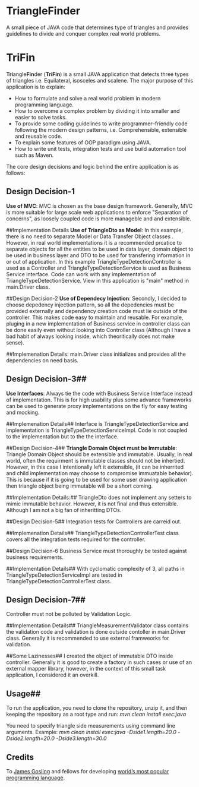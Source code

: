 # **Tri**angle**Fin**der
A small piece of JAVA code that determines type of triangles and provides guidelines to divide and conquer complex real world problems.

# **TriFin**
 **Tri**angle**Fin**der (**TriFin**) is a small JAVA application that detects three types of triangles i.e.  Equilateral, isosceles and scalene.  The major purpose of this application is to explain: 

*	How to formulate and solve a real world problem in modern programming language.
*	How to overcome a complex problem by dividing it into smaller and easier to solve tasks. 
*	To provide some coding guidelines to write programmer–friendly code following the modern design patterns, i.e. Comprehensible, extensible and reusable code.
*	To explain some features of OOP paradigm using JAVA.
*	How to write unit tests, integration tests and use build automation tool such as Maven. 

The core design decisions and logic behind the entire application is as follows:

## Design Decision-1
**Use of MVC**: MVC is chosen as the base design framework. Generally, MVC is more suitable for large scale web applications to enforce "Separation of concerns", as loosely coupled code is more manageble and and extensible.


##Implementation Details
**Use of TriangleDto as Model**: In this example, there is no need to separate Model or Data Transfer Object classes . However, in real world implementations it is a recommended prcatice to separate objects for all the entities to be used in data layer, domain object to be used in business layer and DTO to be used for transfering information in or out of application. In this example TriangleTypeDetectionController is used as a Controller and TriangleTypeDetectionService is used as Business Service interface. Code can work with any implementation of TriangleTypeDetectionService. View in this application is "main" method in main.Driver class.

##Design Decision-2
**Use of Dependecy Injection**: Secondly, I decided to choose depedency injection pattern, so all the depedencies must be provided externally and dependency creation code must lie outside of the controller. This makes code easy to maintain and reusable. For example, pluging in a new implementation of Business service in controller class can be done easily even without looking into Controller class (Although I have a bad habit of always looking inside, which theoritically does not make sense). 

##Implemenation Details:
main.Driver class initializes and provides all the dependencies on need basis. 

## Design Decision-3##
**Use Interfaces**: Always tie the code with Business Service Interface instead of implementation. This is for high usability plus some advance frameworks can be used to generate proxy implementations on the fly for easy testing and mocking. 

##Implemenation Details##
Interface is TriangleTypeDetectionService and implementation is TriangleTypeDetectionServiceImpl. Code is not coupled to the implementation but to the the interface.

##Design Decision-4##
**Triangle Domain Object must be Immutable**: Triangle Domain Object should be extensible and immutable. Usually, In real world, often the requirment is immutable classes should not be inhertied. However, in this case I intentionally left it extensible, (it can be inherrited and child implementation may choose to compromise immuatable behavior). This is because if it is going to be used for some user drawing application then triangle object being immutable will be a short coming.

##Implementation Details:##
TriangleDto does not implement any setters to mimic immutable behavior. However, it is not final and thus extensible. Although I am not a big fan of inheritting DTOs.

##Design Decision-5##
Integration tests for Controllers are carreid out. 

##Implemenation Details##
TriangleTypeDetectionControllerTest class covers all the integration tests required for the controller.  

##Design Decision-6
Business Service must thoroughly be tested against business requirements.

##Implementation Details##
With cyclomatic complexity of 3, all paths in TriangleTypeDetectionServiceImpl are tested in TriangleTypeDetectionControllerTest class.

## Design Decision-7##
Controller must not be polluted by Validation Logic.

##Implementation Details##
TriangleMeasurementValidator class contains the validation code and validation is done outside contoller in main.Driver class. Generally it is recommended to use external framweorks for validation.

##Some Lazinesses##
I created the object of immutable DTO inside controller. Generally it is good to create a factory in such cases or use of an external mapper library, however, in the context of this small task application, I considered it an overkill.

## Usage##
To run the application, you need to clone the repository, unzip it, and then keeping the repository as a root type and run:  *mvn clean install exec:java*

You need to specify triangle side measurements using command line arguments. 
Example:   *mvn clean install exec:java -Dside1.length=20.0 -Dside2.length=20.0 -Dside3.length=30.0*


## Credits 
To [James Gosling]( https://www.linkedin.com/in/jamesgosling) and fellows for developing [world’s most popular programming language](http://www.tiobe.com/tiobe_index). 




